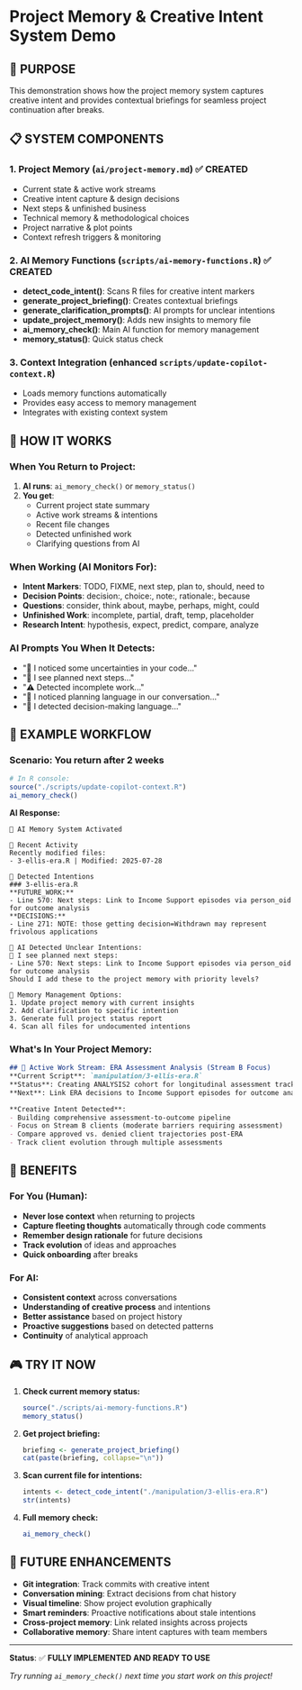 # Project Memory & Creative Intent System Demo

## 🎯 PURPOSE
This demonstration shows how the project memory system captures creative intent and provides contextual briefings for seamless project continuation after breaks.

## 📋 SYSTEM COMPONENTS

### 1. Project Memory (`ai/project-memory.md`) ✅ CREATED
- Current state & active work streams
- Creative intent capture & design decisions
- Next steps & unfinished business  
- Technical memory & methodological choices
- Project narrative & plot points
- Context refresh triggers & monitoring

### 2. AI Memory Functions (`scripts/ai-memory-functions.R`) ✅ CREATED
- **detect_code_intent()**: Scans R files for creative intent markers
- **generate_project_briefing()**: Creates contextual briefings
- **generate_clarification_prompts()**: AI prompts for unclear intentions
- **update_project_memory()**: Adds new insights to memory file
- **ai_memory_check()**: Main AI function for memory management
- **memory_status()**: Quick status check

### 3. Context Integration (enhanced `scripts/update-copilot-context.R`)
- Loads memory functions automatically
- Provides easy access to memory management
- Integrates with existing context system

## 🔄 HOW IT WORKS

### When You Return to Project:
1. **AI runs**: `ai_memory_check()` or `memory_status()`
2. **You get**:
   - Current project state summary
   - Active work streams & intentions
   - Recent file changes
   - Detected unfinished work
   - Clarifying questions from AI

### When Working (AI Monitors For):
- **Intent Markers**: TODO, FIXME, next step, plan to, should, need to
- **Decision Points**: decision:, choice:, note:, rationale:, because
- **Questions**: consider, think about, maybe, perhaps, might, could
- **Unfinished Work**: incomplete, partial, draft, temp, placeholder
- **Research Intent**: hypothesis, expect, predict, compare, analyze

### AI Prompts You When It Detects:
- "🤔 I noticed some uncertainties in your code..."
- "🚀 I see planned next steps..."
- "⚠️ Detected incomplete work..."
- "💭 I noticed planning language in our conversation..."
- "🎯 I detected decision-making language..."

## 📖 EXAMPLE WORKFLOW

### Scenario: You return after 2 weeks
```r
# In R console:
source("./scripts/update-copilot-context.R")
ai_memory_check()
```

**AI Response:**
```
🧠 AI Memory System Activated

🔄 Recent Activity
Recently modified files:
- 3-ellis-era.R | Modified: 2025-07-28

🎯 Detected Intentions
### 3-ellis-era.R
**FUTURE_WORK:**
- Line 570: Next steps: Link to Income Support episodes via person_oid for outcome analysis
**DECISIONS:**
- Line 271: NOTE: those getting decision=Withdrawn may represent frivolous applications

🤖 AI Detected Unclear Intentions:
🚀 I see planned next steps:
- Line 570: Next steps: Link to Income Support episodes via person_oid for outcome analysis
Should I add these to the project memory with priority levels?

📝 Memory Management Options:
1. Update project memory with current insights
2. Add clarification to specific intention  
3. Generate full project status report
4. Scan all files for undocumented intentions
```

### What's In Your Project Memory:
```markdown
## 🎯 Active Work Stream: ERA Assessment Analysis (Stream B Focus)
**Current Script**: `manipulation/3-ellis-era.R`
**Status**: Creating ANALYSIS2 cohort for longitudinal assessment tracking
**Next**: Link ERA decisions to Income Support episodes for outcome analysis

**Creative Intent Detected**:
- Building comprehensive assessment-to-outcome pipeline
- Focus on Stream B clients (moderate barriers requiring assessment)  
- Compare approved vs. denied client trajectories post-ERA
- Track client evolution through multiple assessments
```

## 🚀 BENEFITS

### For You (Human):
- **Never lose context** when returning to projects
- **Capture fleeting thoughts** automatically through code comments
- **Remember design rationale** for future decisions
- **Track evolution** of ideas and approaches
- **Quick onboarding** after breaks

### For AI:
- **Consistent context** across conversations
- **Understanding of creative process** and intentions
- **Better assistance** based on project history
- **Proactive suggestions** based on detected patterns
- **Continuity** of analytical approach

## 🎮 TRY IT NOW

1. **Check current memory status:**
   ```r
   source("./scripts/ai-memory-functions.R")
   memory_status()
   ```

2. **Get project briefing:**
   ```r
   briefing <- generate_project_briefing()
   cat(paste(briefing, collapse="\n"))
   ```

3. **Scan current file for intentions:**
   ```r
   intents <- detect_code_intent("./manipulation/3-ellis-era.R")
   str(intents)
   ```

4. **Full memory check:**
   ```r
   ai_memory_check()
   ```

## 🔮 FUTURE ENHANCEMENTS

- **Git integration**: Track commits with creative intent
- **Conversation mining**: Extract decisions from chat history  
- **Visual timeline**: Show project evolution graphically
- **Smart reminders**: Proactive notifications about stale intentions
- **Cross-project memory**: Link related insights across projects
- **Collaborative memory**: Share intent captures with team members

---

**Status**: ✅ **FULLY IMPLEMENTED AND READY TO USE**

*Try running `ai_memory_check()` next time you start work on this project!*

